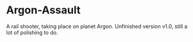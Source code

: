 # Argon-Assault
A rail shooter, taking place on planet Argon.
Unfinished version v1.0, still a lot of polishing to do.
